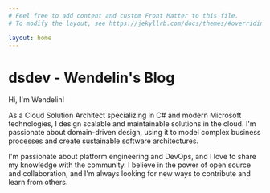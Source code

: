 ```yaml
---
# Feel free to add content and custom Front Matter to this file.
# To modify the layout, see https://jekyllrb.com/docs/themes/#overriding-theme-defaults

layout: home
---
```


# dsdev - Wendelin's Blog

Hi, I'm Wendelin!

As a Cloud Solution Architect specializing in C# and modern Microsoft technologies, I design scalable and maintainable solutions in the cloud. I'm passionate about domain-driven design, using it to model complex business processes and create sustainable software architectures.

I'm passionate about platform engineering and DevOps, and I love to share my knowledge with the community. I believe in the power of open source and collaboration, and I'm always looking for new ways to contribute and learn from others.
